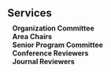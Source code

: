 <h1 id="services"></h1>

<h2 style="margin: 60px 0px 10px;">Services</h2>

<h4 style="margin:0 10px 0;">Organization Committee</h4>



<h4 style="margin:0 10px 0;">Area Chairs</h4>


<h4 style="margin:0 10px 0;">Senior Program Committee</h4>


<h4 style="margin:0 10px 0;">Conference Reviewers</h4>


<h4 style="margin:0 10px 0;">Journal Reviewers</h4>

